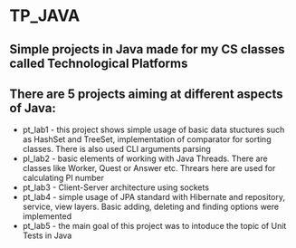 # TP_JAVA
 ## Simple projects in Java made for my CS classes called Technological Platforms
 
 ## There are 5 projects aiming at different aspects of Java:
 - pt_lab1 - this project shows simple usage of basic data stuctures such as HashSet and TreeSet, implementation of comparator for sorting classes. There is also used CLI arguments parsing 
 - pl_lab2 - basic elements of working with Java Threads. There are classes like Worker, Quest or Answer etc. Threars here are used for calculating PI number
 - pt_lab3 - Client-Server architecture using sockets
 - pt_lab4 - simple usage of JPA standard with Hibernate and repository, service, view layers. Basic adding, deleting and finding options were implemented
 - pt_lab5 - the main goal of this project was to intoduce the topic of Unit Tests in Java
 
